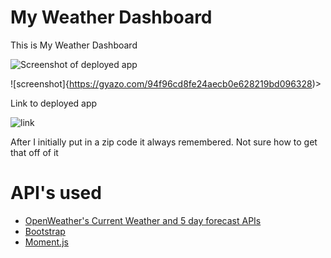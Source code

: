 # My Weather Dashboard

This is My Weather Dashboard

![Screenshot of deployed app](https://user-images.githubusercontent.com/15653252/71304141-8319f280-2390-11ea-8d60-b072ac8691c7.png)

![screenshot]{https://gyazo.com/94f96cd8fe24aecb0e628219bd096328)>

Link to deployed app 

![link](https://thetylerb.github.io/weatherhomework/)

After I initially put in a zip code it always remembered. Not sure how to get that off of it 


# API's used

- [OpenWeather's Current Weather and 5 day forecast APIs](https://openweathermap.org/api)
- [Bootstrap](https://getbootstrap.com/)
- [Moment.js](https://momentjs.com/)
